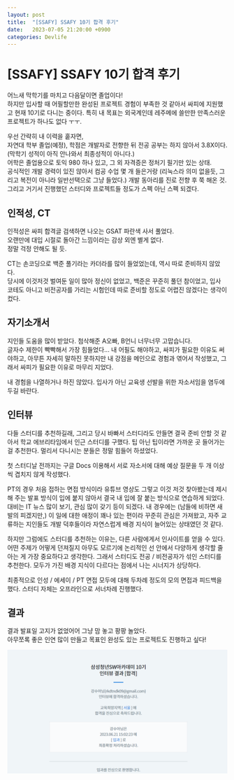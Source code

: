 ```yaml
---
layout: post
title:  "[SSAFY] SSAFY 10기 합격 후기"
date:   2023-07-05 21:20:00 +0900
categories: Devlife
---
```


# [SSAFY] SSAFY 10기 합격 후기

어느새 막학기를 마치고 다음달이면 졸업이다!  
하지만 입사할 때 어필할만한 완성된 프로젝트 경험이 부족한 것 같아서 싸피에 지원했고 현재 10기로 다니는 중이다. 특히 내 목표는 외국계인데 레주메에 쓸만한 만족스러운 프로젝트가 하나도 없다 ㅜㅜ.

우선 간략히 내 이력을 훝자면,  
자연대 학부 졸업(예정), 학점은 개발자로 전향한 뒤 전공 공부는 하지 않아서 3.8X이다. (막학기 성적이 아직 안나와서 최종성적이 아니다.)  
어학은 졸업용으로 토익 980 하나 있고, 그 외 자격증은 정처기 필기만 있는 상태.  
공식적인 개발 경력이 있진 않아서 컴공 수업 몇 개 들은거랑 (리눅스라 의미 없을듯, 그리고 복전이 아니라 일반선택으로 그냥 들었다.) 개발 동아리를 진로 전향 후 쭉 해온 것. 그리고 거기서 진행했던 스터디와 프로젝트들 정도가 스펙 아닌 스펙 되겠다.  

## 인적성, CT

인적성은 싸피 합격글 검색하면 나오는 GSAT 파란색 사서 풀었다.  
오랜만에 대입 시절로 돌아간 느낌이라는 감상 외엔 별게 없다.  
정말 걱정 안해도 될 듯.

CT는 손코딩으로 백준 풀기라는 카더라를 많이 들었었는데, 역시 따로 준비하지 않았다.  
당시에 이것저것 벌여둔 일이 많아 정신이 없었고, 백준은 꾸준히 풀던 참이었고, 입사 코테도 아니고 비전공자를 가리는 시험인데 따로 준비할 정도로 어렵진 않겠다는 생각이 컸다. 

## 자기소개서

지인들 도움을 많이 받았다. 첨삭해준 A오빠, B언니 너무너무 고맙습니다.  
글자수 제한이 빡빡해서 가장 힘들었다... 내 어필도 해야하고, 싸피가 필요한 이유도 써야하고, 아무튼 자세히 말하진 못하지만 내 강점을 메인으로 경험과 엮어서 작성했고, 그래서 싸피가 필요한 이유로 마무리 지었다.

내 경험을 나열하거나 하진 않았다. 입사가 아닌 교육생 선발을 위한 자소서임을 염두에 두길 바란다.
## 인터뷰

다들 스터디를 추천하길래, 그리고 당시 바빠서 스터디라도 안들면 결국 준비 안할 것 같아서 학교 에브리타임에서 인근 스터디를 구했다. 
팁 아닌 팁이라면 가까운 곳 들어가는걸 추천한다. 멀리서 다니시는 분들은 정말 힘들어 하셨었다.  

첫 스터디날 전까지는 구글 Docs 이용해서 서로 자소서에 대해 예상 질문을 두 개 이상씩 겹치지 않게 작성했다.

PT의 경우 처음 접하는 면접 방식이라 유튜브 영상도 그렇고 이것 저것 찾아봤는데 제시해 주는 발표 방식이 입에 붙지 않아서 결국 내 입에 잘 붙는 방식으로 연습하게 되었다. 대비는 IT 뉴스 많이 보기, 관심 많이 갖기 등이 되겠다. 내 경우에는 (남들에 비하면 새발의 피겠지만,) 이 일에 대한 애정이 꽤나 있는 편이라 꾸준히 관심은 가져왔고, 자주 교류하는 지인들도 개발 덕후들이라 자연스럽게 배경 지식이 늘어있는 상태였던 것 같다. 

하지만 그럼에도 스터디를 추천하는 이유는, 다른 사람에게서 인사이트를 얻을 수 있다.   
어떤 주제가 어떻게 던져질지 아무도 모르기에 논리적인 선 안에서 다양하게 생각할 줄 아는 게 가장 중요하다고 생각한다. 그래서 스터디도 전공 / 비전공자가 섞인 스터디를 추천한다. 모두가 가진 배경 지식이 다르다는 점에서 나는 시너지가 상당하다. 

최종적으로 인성 / 에세이 / PT 면접 모두에 대해 두차례 정도의 모의 면접과 피드백을 했다.
스터디 자체는 오프라인으로 서너차례 진행했다.

## 결과  

결과 발표일 고지가 없었어어 그냥 맘 놓고 팡팡 놀았다.  
아무쪼록 좋은 인연 많이 만들고 목표인 완성도 있는 프로젝트도 진행하고 싶다!  

<img src='/assets/img/docs/ssafy.png' />  
